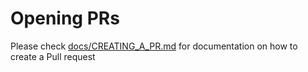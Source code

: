 # Opening PRs
Please check [docs/CREATING_A_PR.md](https://github.com/hackarmour/discord-assistant/blob/main/docs/CREATING_A_PR.md) for documentation on how to create a Pull request
